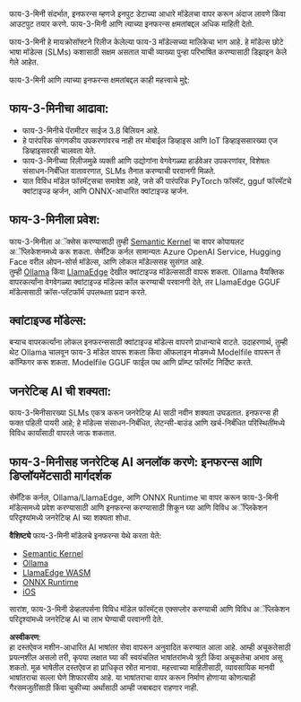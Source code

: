 फाय-3-मिनी संदर्भात, इनफरन्स म्हणजे इनपुट डेटाच्या आधारे मॉडेलचा वापर करून अंदाज लावणे किंवा आउटपुट तयार करणे. फाय-3-मिनी आणि त्याच्या इनफरन्स क्षमतांबद्दल अधिक माहिती देतो.

फाय-3-मिनी हे मायक्रोसॉफ्टने रिलीज केलेल्या फाय-3 मॉडेल्सच्या मालिकेचा भाग आहे. हे मॉडेल्स छोटे भाषा मॉडेल्स (SLMs) कशासाठी सक्षम असतात याची व्याख्या पुन्हा परिभाषित करण्यासाठी डिझाइन केले गेले आहेत.

फाय-3-मिनी आणि त्याच्या इनफरन्स क्षमतांबद्दल काही महत्त्वाचे मुद्दे:

## **फाय-3-मिनीचा आढावा:**
- फाय-3-मिनीचे पॅरामीटर साईज 3.8 बिलियन आहे.
- हे पारंपरिक संगणकीय उपकरणांवरच नाही तर मोबाईल डिव्हाइस आणि IoT डिव्हाइससारख्या एज डिव्हाइसवरही चालवता येते.
- फाय-3-मिनीच्या रिलीजमुळे व्यक्ती आणि उद्योगांना वेगवेगळ्या हार्डवेअर उपकरणांवर, विशेषतः संसाधन-निर्बंधित वातावरणात, SLMs तैनात करण्याची परवानगी मिळते.
- यात विविध मॉडेल फॉरमॅट्सचा समावेश आहे, जसे की पारंपरिक PyTorch फॉरमॅट, gguf फॉरमॅटचे क्वांटाइज्ड व्हर्जन, आणि ONNX-आधारित क्वांटाइज्ड व्हर्जन.

## **फाय-3-मिनीला प्रवेश:**
फाय-3-मिनीला अॅक्सेस करण्यासाठी तुम्ही [Semantic Kernel](https://github.com/microsoft/SemanticKernelCookBook?WT.mc_id=aiml-138114-kinfeylo) चा वापर कोपायलट अॅप्लिकेशनमध्ये करू शकता. सेमॅंटिक कर्नल सामान्यतः Azure OpenAI Service, Hugging Face वरील ओपन-सोर्स मॉडेल्स, आणि लोकल मॉडेल्ससह सुसंगत आहे.  
तुम्ही [Ollama](https://ollama.com) किंवा [LlamaEdge](https://llamaedge.com) देखील क्वांटाइज्ड मॉडेल्ससाठी वापरू शकता. Ollama वैयक्तिक वापरकर्त्यांना वेगवेगळ्या क्वांटाइज्ड मॉडेल्स कॉल करण्याची परवानगी देते, तर LlamaEdge GGUF मॉडेल्ससाठी क्रॉस-प्लॅटफॉर्म उपलब्धता प्रदान करते.

## **क्वांटाइज्ड मॉडेल्स:**
बर्‍याच वापरकर्त्यांना लोकल इनफरन्ससाठी क्वांटाइज्ड मॉडेल्स वापरणे प्राधान्याचे वाटते. उदाहरणार्थ, तुम्ही थेट Ollama चालवून फाय-3 मॉडेल वापरू शकता किंवा ऑफलाइन मोडमध्ये Modelfile वापरून ते कॉन्फिगर करू शकता. Modelfile GGUF फाईल पथ आणि प्रॉम्प्ट फॉरमॅट निर्दिष्ट करते.

## **जनरेटिव्ह AI ची शक्यता:**
फाय-3-मिनीसारख्या SLMs एकत्र करून जनरेटिव्ह AI साठी नवीन शक्यता उघडतात. इनफरन्स ही फक्त पहिली पायरी आहे; हे मॉडेल्स संसाधन-निर्बंधित, लेटन्सी-बाउंड आणि खर्च-निर्बंधित परिस्थितींमध्ये विविध कार्यांसाठी वापरले जाऊ शकतात.

## **फाय-3-मिनीसह जनरेटिव्ह AI अनलॉक करणे: इनफरन्स आणि डिप्लॉयमेंटसाठी मार्गदर्शक**
सेमॅंटिक कर्नल, Ollama/LlamaEdge, आणि ONNX Runtime चा वापर करून फाय-3-मिनी मॉडेल्समध्ये प्रवेश करण्यासाठी आणि इनफरन्स करण्यासाठी शिकून घ्या आणि विविध अॅप्लिकेशन परिदृश्यांमध्ये जनरेटिव्ह AI च्या शक्यता शोधा.

**वैशिष्ट्ये**
फाय-3-मिनी मॉडेलचे इनफरन्स येथे करता येते:

- [Semantic Kernel](https://github.com/Azure-Samples/Phi-3MiniSamples/tree/main/semantickernel?WT.mc_id=aiml-138114-kinfeylo)
- [Ollama](https://github.com/Azure-Samples/Phi-3MiniSamples/tree/main/ollama?WT.mc_id=aiml-138114-kinfeylo)
- [LlamaEdge WASM](https://github.com/Azure-Samples/Phi-3MiniSamples/tree/main/wasm?WT.mc_id=aiml-138114-kinfeylo)
- [ONNX Runtime](https://github.com/Azure-Samples/Phi-3MiniSamples/tree/main/onnx?WT.mc_id=aiml-138114-kinfeylo)
- [iOS](https://github.com/Azure-Samples/Phi-3MiniSamples/tree/main/ios?WT.mc_id=aiml-138114-kinfeylo)

सारांश, फाय-3-मिनी डेव्हलपर्सना विविध मॉडेल फॉरमॅट्स एक्सप्लोर करण्याची आणि विविध अॅप्लिकेशन परिदृश्यांमध्ये जनरेटिव्ह AI चा लाभ घेण्याची परवानगी देते.

**अस्वीकरण**:  
हा दस्तऐवज मशीन-आधारित AI भाषांतर सेवा वापरून अनुवादित करण्यात आला आहे. आम्ही अचूकतेसाठी प्रयत्नशील असलो तरी, कृपया लक्षात घ्या की स्वयंचलित भाषांतरांमध्ये त्रुटी किंवा अचूकतेचा अभाव असू शकतो. मूळ भाषेतील दस्तऐवज हा प्राधिकृत स्रोत मानावा. महत्त्वाच्या माहितीसाठी, व्यावसायिक मानवी भाषांतराचा सल्ला घेणे शिफारसीय आहे. या भाषांतराचा वापर करून निर्माण होणाऱ्या कोणत्याही गैरसमजुतींसाठी किंवा चुकीच्या अर्थांसाठी आम्ही जबाबदार राहणार नाही.
